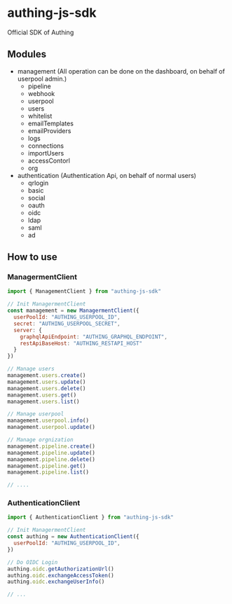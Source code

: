 # authing-js-sdk

Official SDK of Authing

## Modules

- management (All operation can be done on the dashboard, on behalf of userpool admin.)
  - pipeline
  - webhook
  - userpool
  - users
  - whitelist
  - emailTemplates
  - emailProviders
  - logs
  - connections
  - importUsers
  - accessContorl
  - org
- authentication (Authentication Api, on behalf of normal users)
  - qrlogin
  - basic
  - social
  - oauth
  - oidc
  - ldap
  - saml
  - ad

## How to use

### ManagermentClient

```javascript
import { ManagementClient } from "authing-js-sdk"

// Init ManagermentClient
const management = new ManagermentClient({
  userPoolId: "AUTHING_USERPOOL_ID",
  secret: "AUTHING_USERPOOL_SECRET",
  server: {
    graphqlApiEndpoint: "AUTHING_GRAPHQL_ENDPOINT",
    restApiBaseHost: "AUTHING_RESTAPI_HOST"
  }
})

// Manage users
management.users.create()
management.users.update()
management.users.delete()
management.users.get()
management.users.list()

// Manage userpool
management.userpool.info()
management.userpool.update()

// Manage orgnization
management.pipeline.create()
management.pipeline.update()
management.pipeline.delete()
management.pipeline.get()
management.pipeline.list()

// ....

```

### AuthenticationClient

```javascript
import { AuthenticationClient } from "authing-js-sdk"

// Init ManagermentClient
const authing = new AuthenticationClient({
  userPoolId: "AUTHING_USERPOOL_ID",
})

// Do OIDC Login
authing.oidc.getAuthorizationUrl()
authing.oidc.exchangeAccessToken()
authing.oidc.exchangeUserInfo()

// ...
```
